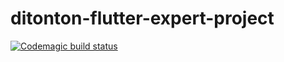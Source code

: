 # ditonton-flutter-expert-project
[![Codemagic build status](https://api.codemagic.io/apps/61f1018c4d0eb97ee6ec621c/release-workflow/status_badge.svg)](https://codemagic.io/apps/61f1018c4d0eb97ee6ec621c/release-workflow/latest_build)
